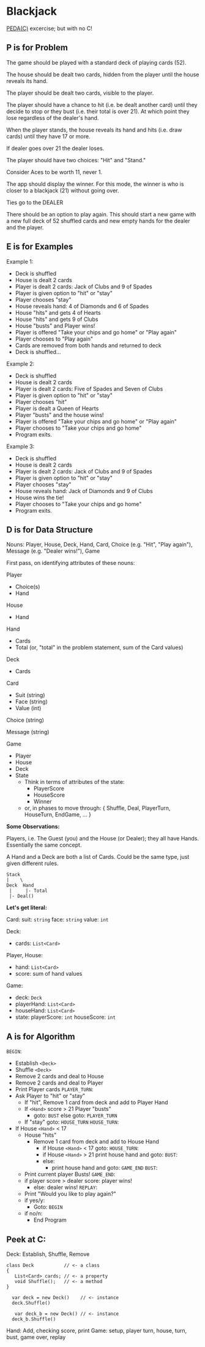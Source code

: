 # Blackjack

[PEDA(C)](https://medium.com/launch-school/solving-coding-problems-with-pedac-29141331f93f) excercise; but with no C!

## P is for Problem

The game should be played with a standard deck of playing cards (52).

The house should be dealt two cards, hidden from the player until the house reveals its hand.

The player should be dealt two cards, visible to the player.

The player should have a chance to hit (i.e. be dealt another card) until they decide to stop or they bust (i.e. their total is over 21). At which point they lose regardless of the dealer's hand.

When the player stands, the house reveals its hand and hits (i.e. draw cards) until they have 17 or more.

If dealer goes over 21 the dealer loses.

The player should have two choices: "Hit" and "Stand."

Consider Aces to be worth 11, never 1.

The app should display the winner. For this mode, the winner is who is closer to a blackjack (21) without going over.

Ties go to the DEALER

There should be an option to play again. This should start a new game with a new full deck of 52 shuffled cards and new empty hands for the dealer and the player.


## E is for Examples

Example 1:

- Deck is shuffled 
- House is dealt 2 cards
- Player is dealt 2 cards: Jack of Clubs and 9 of Spades
- Player is given option to "hit" or "stay"
- Player chooses "stay"
- House reveals hand: 4 of Diamonds and 6 of Spades
- House "hits" and gets 4 of Hearts
- House "hits" and gets 9 of Clubs
- House "busts" and Player wins!
- Player is offered "Take your chips and go home" or "Play again"
- Player chooses to "Play again"
- Cards are removed from both hands and returned to deck
- Deck is shuffled...

Example 2:

- Deck is shuffled 
- House is dealt 2 cards
- Player is dealt 2 cards: Five of Spades and Seven of Clubs
- Player is given option to "hit" or "stay"
- Player chooses "hit"
- Player is dealt a Queen of Hearts
- Player "busts" and the house wins!
- Player is offered "Take your chips and go home" or "Play again"
- Player chooses to "Take your chips and go home"
- Program exits.

Example 3:

- Deck is shuffled 
- House is dealt 2 cards
- Player is dealt 2 cards: Jack of Clubs and 9 of Spades
- Player is given option to "hit" or "stay"
- Player chooses "stay"
- House reveals hand: Jack of Diamonds and 9 of Clubs
- House wins the tie!
- Player chooses to "Take your chips and go home"
- Program exits.

## D is for Data Structure

Nouns: Player, House, Deck, Hand, Card, Choice (e.g. "Hit", "Play again"), Message (e.g. "Dealer wins!"), Game

First pass, on identifying attributes of these nouns:

Player
  - Choice(s)
  - Hand

House
  - Hand

Hand
  - Cards
  - Total (or, "total" in the problem statement, sum of the Card values)

Deck
  - Cards

Card
  - Suit (string)
  - Face (string)
  - Value (int)

Choice (string)

Message (string)

Game
  - Player
  - House
  - Deck
  - State
    - Think in terms of attributes of the state:
      - PlayerScore
      - HouseScore
      - Winner
    - or, in phases to move through: { Shuffle, Deal, PlayerTurn, HouseTurn, EndGame, ... }

**Some Observations:**

Players, i.e. The Guest (you) and the House (or Dealer); they all have Hands. Essentially the same concept.

A Hand and a Deck are both a list of Cards. Could be the same type, just given different rules.

```
Stack
|    \
Deck  Hand
 |     |- Total
 |- Deal()      
```

**Let's get literal:**

Card:
  suit: `string`
  face: `string`
  value: `int`

Deck:
  - cards: `List<Card>`

Player, House:
  - hand: `List<Card>`
  - score: sum of hand values

Game:
  - deck: `Deck`
  - playerHand: `List<Card>`
  - houseHand: `List<Card>`
  - state:
      playerScore: `int`
      houseScore: `int`

## A is for Algorithm

`BEGIN`:
- Establish `<Deck>`
- Shuffle `<Deck>`
- Remove 2 cards and deal to House
- Remove 2 cards and deal to Player
- Print Player cards
`PLAYER_TURN`:
- Ask Player to "hit" or "stay"
  - If "hit", Remove 1 card from deck and add to Player Hand
  - If `<Hand>` score > 21 Player "busts"
    - goto: `BUST` else goto: `PLAYER_TURN`
  - If "stay" goto: `HOUSE_TURN`
`HOUSE_TURN`:
- If House `<Hand>` < 17
  - House "hits"
    - Remove 1 card from deck and add to House Hand
        - if House `<Hand>` < 17 goto: `HOUSE_TURN`:
        - if House `<Hand>` > 21 print house hand and goto: `BUST`:
        - else:
          - print house hand and goto: `GAME_END`
`BUST`:
  - Print current player Busts!
`GAME_END`:
  - if player score > dealer score: player wins!
    - else: dealer wins!
`REPLAY`:
  - Print "Would you like to play again?"
  - if yes/y: 
    - Goto: `BEGIN`
  - if no/n:
    - End Program

## Peek at C:

Deck: Establish, Shuffle, Remove

```pseudo-c#
class Deck           // <- a class
{
   List<Card> cards; // <- a property
   void Shuffle();   // <- a method
}
```

```
  var deck = new Deck()    // <- instance
  deck.Shuffle() 

   var deck_b = new Deck() // <- instance
  deck_b.Shuffle()
```

Hand: Add, checking score, print
Game: setup, player turn, house, turn, bust, game over, replay